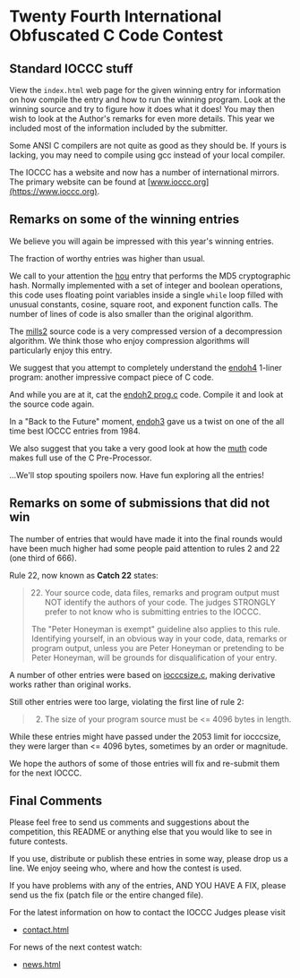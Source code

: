 # Twenty Fourth International Obfuscated C Code Contest


## Standard IOCCC stuff

View the `index.html` web page for the given winning entry for information on how
compile the entry and how to run the winning program.  Look at the winning
source and try to figure how it does what it does!  You may then wish to look at
the Author's remarks for even more details. This year we included most of the
information included by the submitter.

Some ANSI C compilers are not quite as good as they should be.  If
yours is lacking, you may need to compile using gcc instead of your
local compiler.

The IOCCC has a website and now has a number of international mirrors.
The primary website can be found at [www.ioccc.org](https://www.ioccc.org).


## Remarks on some of the winning entries

We believe you will again be impressed with this year's winning entries.

The fraction of worthy entries was higher than usual.

We call to your attention the [hou](hou/index.html) entry that performs the MD5
cryptographic hash.  Normally implemented with a set of integer and boolean
operations, this code uses floating point variables inside a single `while` loop
filled with unusual constants, cosine, square root, and exponent function calls.
The number of lines of code is also smaller than the original algorithm.

The [mills2](mills2/index.html) source code is a very compressed version of a
decompression algorithm.  We think those who enjoy compression algorithms will
particularly enjoy this entry.

We suggest that you attempt to completely understand the
[endoh4](endoh4/index.html) 1-liner program: another impressive compact piece of
C code.

And while you are at it, cat the [endoh2 prog.c](%%REPO_URL%%/2015/endoh2/prog.c) code.  Compile it
and look at the source code again.

In a "Back to the Future" moment, [endoh3](endoh3/index.html) gave us a twist on
one of the all time best IOCCC entries from 1984.

We also suggest that you take a very good look at how the
[muth](muth/index.html) code makes full use of the C Pre-Processor.

...We'll stop spouting spoilers now. Have fun exploring all the entries!


## Remarks on some of submissions that did not win

The number of entries that would have made it into the final rounds
would have been much higher had some people paid attention to rules 2
and 22 (one third of 666).

Rule 22, now known as **Catch 22** states:

> 22) Your source code, data files, remarks and program output must NOT identify
> the authors of your code.  The judges STRONGLY prefer to not know who is
> submitting entries to the IOCCC.
>
> The "Peter Honeyman is exempt" guideline also applies to this rule.
> Identifying yourself, in an obvious way in your code, data, remarks or program
> output, unless you are Peter Honeyman or pretending to be Peter Honeyman, will
> be grounds for disqualification of your entry.

A number of other entries were based on [iocccsize.c](%%REPO_URL%%/2015/iocccsize.c), making
derivative works rather than original works.

Still other entries were too large, violating the first line of rule 2:

> 2) The size of your program source must be <= 4096 bytes in length.

While these entries might have passed under the 2053 limit for iocccsize,
they were larger than <= 4096 bytes, sometimes by an order or magnitude.

We hope the authors of some of those entries will fix and re-submit
them for the next IOCCC.


## Final Comments

Please feel free to send us comments and suggestions about the
competition, this README or anything else that you would like to see in
future contests.

If you use, distribute or publish these entries in some way, please drop
us a line.  We enjoy seeing who, where and how the contest is used.

If you have problems with any of the entries, AND YOU HAVE A FIX, please
send us the fix (patch file or the entire changed file).

For the latest information on how to contact the IOCCC Judges please visit

* [contact.html](../contact.html)

For news of the next contest watch:

* [news.html](../news.html)

<!--

    Copyright © 1984-2024 by Landon Curt Noll. All Rights Reserved.

    You are free to share and adapt this file under the terms of this license:

        Creative Commons Attribution-ShareAlike 4.0 International (CC BY-SA 4.0)

    For more information, see:

        https://creativecommons.org/licenses/by-sa/4.0/

-->
